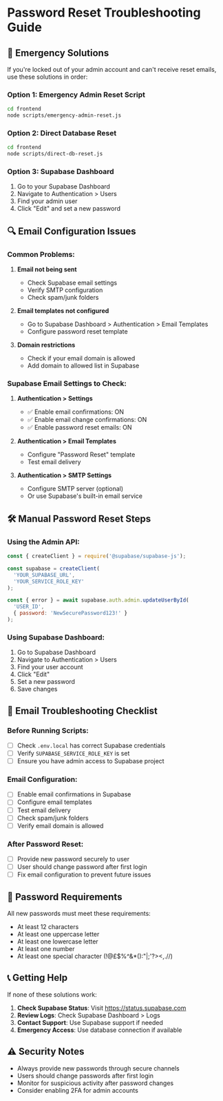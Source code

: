 # Password Reset Troubleshooting Guide

## 🚨 Emergency Solutions

If you're locked out of your admin account and can't receive reset emails, use these solutions in order:

### **Option 1: Emergency Admin Reset Script**
```bash
cd frontend
node scripts/emergency-admin-reset.js
```

### **Option 2: Direct Database Reset**
```bash
cd frontend
node scripts/direct-db-reset.js
```

### **Option 3: Supabase Dashboard**
1. Go to your Supabase Dashboard
2. Navigate to Authentication > Users
3. Find your admin user
4. Click "Edit" and set a new password

## 🔍 Email Configuration Issues

### **Common Problems:**

1. **Email not being sent**
   - Check Supabase email settings
   - Verify SMTP configuration
   - Check spam/junk folders

2. **Email templates not configured**
   - Go to Supabase Dashboard > Authentication > Email Templates
   - Configure password reset template

3. **Domain restrictions**
   - Check if your email domain is allowed
   - Add domain to allowed list in Supabase

### **Supabase Email Settings to Check:**

1. **Authentication > Settings**
   - ✅ Enable email confirmations: ON
   - ✅ Enable email change confirmations: ON
   - ✅ Enable password reset emails: ON

2. **Authentication > Email Templates**
   - Configure "Password Reset" template
   - Test email delivery

3. **Authentication > SMTP Settings**
   - Configure SMTP server (optional)
   - Or use Supabase's built-in email service

## 🛠️ Manual Password Reset Steps

### **Using the Admin API:**
```javascript
const { createClient } = require('@supabase/supabase-js');

const supabase = createClient(
  'YOUR_SUPABASE_URL',
  'YOUR_SERVICE_ROLE_KEY'
);

const { error } = await supabase.auth.admin.updateUserById(
  'USER_ID',
  { password: 'NewSecurePassword123!' }
);
```

### **Using Supabase Dashboard:**
1. Go to Supabase Dashboard
2. Navigate to Authentication > Users
3. Find your user account
4. Click "Edit"
5. Set a new password
6. Save changes

## 📧 Email Troubleshooting Checklist

### **Before Running Scripts:**
- [ ] Check `.env.local` has correct Supabase credentials
- [ ] Verify `SUPABASE_SERVICE_ROLE_KEY` is set
- [ ] Ensure you have admin access to Supabase project

### **Email Configuration:**
- [ ] Enable email confirmations in Supabase
- [ ] Configure email templates
- [ ] Test email delivery
- [ ] Check spam/junk folders
- [ ] Verify email domain is allowed

### **After Password Reset:**
- [ ] Provide new password securely to user
- [ ] User should change password after first login
- [ ] Fix email configuration to prevent future issues

## 🔐 Password Requirements

All new passwords must meet these requirements:
- At least 12 characters
- At least one uppercase letter
- At least one lowercase letter
- At least one number
- At least one special character (!@£$%^&*():"|;'\?><,.//)

## 📞 Getting Help

If none of these solutions work:

1. **Check Supabase Status**: Visit https://status.supabase.com
2. **Review Logs**: Check Supabase Dashboard > Logs
3. **Contact Support**: Use Supabase support if needed
4. **Emergency Access**: Use database connection if available

## ⚠️ Security Notes

- Always provide new passwords through secure channels
- Users should change passwords after first login
- Monitor for suspicious activity after password changes
- Consider enabling 2FA for admin accounts
